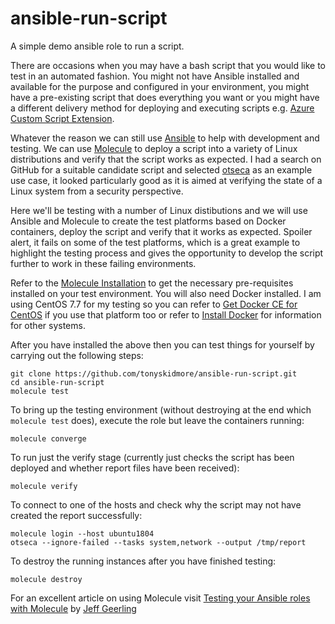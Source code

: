 # ansible-run-script
A simple demo ansible role to run a script.

There are occasions when you may have a bash script that you would like to test in an automated fashion.  You might not have Ansible installed and available for the purpose and configured in your environment, you might have a pre-existing script that does everything you want or you might have a different delivery method for deploying and executing scripts e.g. [Azure Custom Script Extension](https://docs.microsoft.com/en-us/azure/virtual-machines/extensions/custom-script-linux).  

Whatever the reason we can still use [Ansible](https://www.ansible.com/) to help with development and testing.  We can use [Molecule](https://github.com/ansible/molecule) to deploy a script into a variety of Linux distributions and verify that the script works as expected.  I had a search on GitHub for a suitable candidate script and selected [otseca](https://github.com/trimstray/otseca) as an example use case, it looked particularly good as it is aimed at verifying the state of a Linux system from a security perspective.  

Here we'll be testing with a number of Linux distibutions and we will use Ansible and Molecule to create the test platforms based on Docker containers, deploy the script and verify that it works as expected.  Spoiler alert, it fails on some of the test platforms, which is a great example to highlight the testing process and gives the opportunity to develop the script further to work in these failing environments.

Refer to the [Molecule Installation](https://molecule.readthedocs.io/en/stable/installation.html) to get the necessary pre-requisites installed on your test environment.  You will also need Docker installed.  I am using CentOS 7.7 for my testing so you can refer to [Get Docker CE for CentOS](https://docs.docker.com/install/linux/docker-ce/centos/) if you use that platform too or refer to [Install Docker](https://docs.docker.com/install/) for information for other systems.  

After you have installed the above then you can test things for yourself by carrying out the following steps:

```
git clone https://github.com/tonyskidmore/ansible-run-script.git
cd ansible-run-script
molecule test
```
To bring up the testing environment (without destroying at the end which `molecule test` does), execute the role but leave the containers running:
```
molecule converge
```
To run just the verify stage (currently just checks the script has been deployed and whether report files have been received):
```
molecule verify
```
To connect to one of the hosts and check why the script may not have created the report successfully:
```
molecule login --host ubuntu1804
otseca --ignore-failed --tasks system,network --output /tmp/report
```
To destroy the running instances after you have finished testing:
```
molecule destroy
```

For an excellent article on using Molecule visit [Testing your Ansible roles with Molecule](https://www.jeffgeerling.com/blog/2018/testing-your-ansible-roles-molecule) by [Jeff Geerling](https://www.jeffgeerling.com/)
